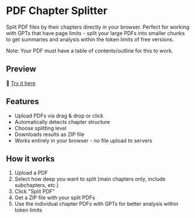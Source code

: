 # PDF Chapter Splitter

Split PDF files by their chapters directly in your browser. Perfect for working with GPTs that have page limits - split your large PDFs into smaller chunks to get summaries and analysis within the token limits of free versions.

Note: Your PDF must have a table of contents/outline for this to work.

## Preview

🔗 [Try it here](https://example.com/pdf-splitter)

## Features

- Upload PDFs via drag & drop or click
- Automatically detects chapter structure
- Choose splitting level
- Downloads results as ZIP file
- Works entirely in your browser - no file upload to servers

## How it works

1. Upload a PDF
2. Select how deep you want to split (main chapters only, include subchapters, etc.)
3. Click "Split PDF"
4. Get a ZIP file with your split PDFs
5. Use the individual chapter PDFs with GPTs for better analysis within token limits
